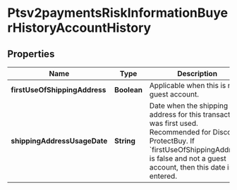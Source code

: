 
# Ptsv2paymentsRiskInformationBuyerHistoryAccountHistory

## Properties
Name | Type | Description | Notes
------------ | ------------- | ------------- | -------------
**firstUseOfShippingAddress** | **Boolean** | Applicable when this is not a guest account.  |  [optional]
**shippingAddressUsageDate** | **String** | Date when the shipping address for this transaction was first used. Recommended for Discover ProtectBuy. If &#x60;firstUseOfShippingAddress&#x60; is false and not a guest account, then this date is entered.  |  [optional]




